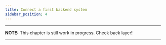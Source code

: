```yaml
---
title: Connect a first backend system
sidebar_position: 4
---
```


---
**NOTE:**
This chapter is still work in progress. Check back layer!

---
